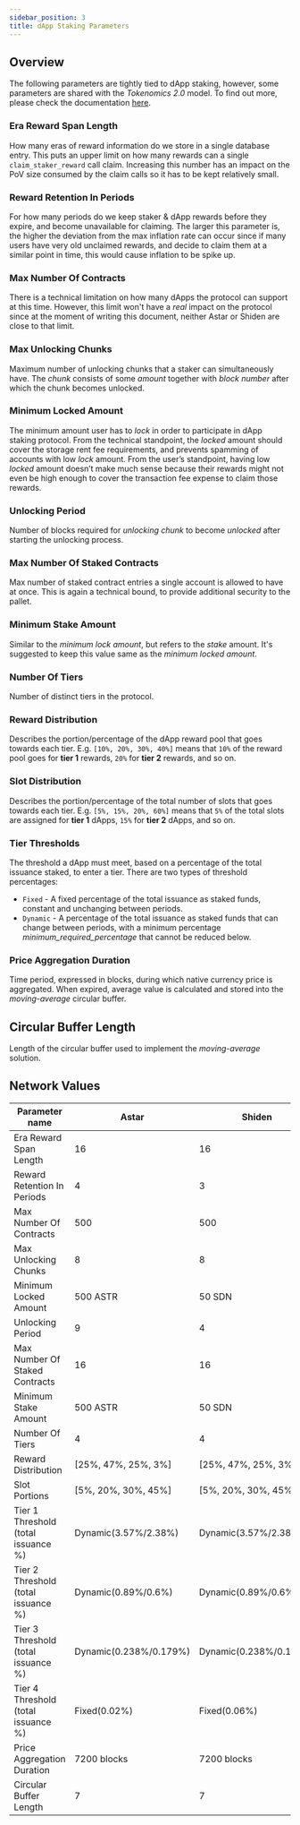 ```yaml
---
sidebar_position: 3
title: dApp Staking Parameters
---
```


## Overview

The following parameters are tightly tied to dApp staking, however, some parameters are shared with the _Tokenomics 2.0_ model.
To find out more, please check the documentation [here](/docs/learn/tokenomics2/Inflation/).

### Era Reward Span Length

How many eras of reward information do we store in a single database entry.
This puts an upper limit on how many rewards can a single `claim_staker_reward` call claim.
Increasing this number has an impact on the PoV size consumed by the claim calls so it has to be kept relatively small.

### Reward Retention In Periods

For how many periods do we keep staker & dApp rewards before they expire, and become unavailable for claiming.
The larger this parameter is, the higher the deviation from the max inflation rate can occur since if many users have very old unclaimed rewards, and decide to claim them at a similar point in time, this would cause inflation to be spike up.

### Max Number Of Contracts

There is a technical limitation on how many dApps the protocol can support at this time.
However, this limit won't have a _real_ impact on the protocol since at the moment of writing this document, neither Astar or Shiden are close to that limit.

### Max Unlocking Chunks

Maximum number of unlocking chunks that a staker can simultaneously have.
The _chunk_ consists of some _amount_ together with _block number_ after which the chunk becomes unlocked.

### Minimum Locked Amount

The minimum amount user has to _lock_ in order to participate in dApp staking protocol.
From the technical standpoint, the _locked_ amount should cover the storage rent fee requirements, and prevents spamming of accounts with low _lock_ amount.
From the user’s standpoint, having low _locked_ amount doesn’t make much sense because their rewards might not even be high enough to cover the transaction fee expense to claim those rewards.

### Unlocking Period

Number of blocks required for _unlocking chunk_ to become _unlocked_ after starting the unlocking process.

### Max Number Of Staked Contracts

Max number of staked contract entries a single account is allowed to have at once.
This is again a technical bound, to provide additional security to the pallet.

### Minimum Stake Amount

Similar to the _minimum lock amount_, but refers to the _stake_ amount.
It's suggested to keep this value same as the _minimum locked amount_.

### Number Of Tiers

Number of distinct tiers in the protocol.

### Reward Distribution

Describes the portion/percentage of the dApp reward pool that goes towards each tier.
E.g. `[10%, 20%, 30%, 40%]` means that `10%` of the reward pool goes for **tier 1** rewards, `20%` for **tier 2** rewards, and so on.

### Slot Distribution

Describes the portion/percentage of the total number of slots that goes towards each tier.
E.g. `[5%, 15%, 20%, 60%]` means that `5%` of the total slots are assigned for **tier 1** dApps, `15%` for **tier 2** dApps, and so on.

### Tier Thresholds

The threshold a dApp must meet, based on a percentage of the total issuance staked, to enter a tier.
There are two types of threshold percentages:

* `Fixed` - A fixed percentage of the total issuance as staked funds, constant and unchanging between periods.
* `Dynamic` - A percentage of the total issuance as staked funds that can change between periods, with a minimum percentage *minimum_required_percentage* that cannot be reduced below.

### Price Aggregation Duration

Time period, expressed in blocks, during which native currency price is aggregated. When expired, average value is calculated and stored into the _moving-average_ circular buffer.

## Circular Buffer Length

Length of the circular buffer used to implement the _moving-average_ solution.

## Network Values

| Parameter name                      | Astar                  | Shiden                 | Shibuya                    |
| ----------------------------------- | ---------------------- | ---------------------- | -------------------------- |
| Era Reward Span Length              | 16                     | 16                     | 16                         |
| Reward Retention In Periods         | 4                      | 3                      | 2                          |
| Max Number Of Contracts             | 500                    | 500                    | 500                        |
| Max Unlocking Chunks                | 8                      | 8                      | 8                          |
| Minimum Locked Amount               | 500 ASTR               | 50 SDN                 | 5 SBY                      |
| Unlocking Period                    | 9                      | 4                      | 4                          |
| Max Number Of Staked Contracts      | 16                     | 16                     | 8                          |
| Minimum Stake Amount                | 500 ASTR               | 50 SDN                 | 5 SBY                      |
| Number Of Tiers                     | 4                      | 4                      | 4                          |
| Reward Distribution                 | [25%, 47%, 25%, 3%]    | [25%, 47%, 25%, 3%]    | [40%, 30%, 20%, 10%]       |
| Slot Portions                       | [5%, 20%, 30%, 45%]    | [5%, 20%, 30%, 45%]    | [10%, 20%, 30%, 40%]       |
| Tier 1 Threshold (total issuance %) | Dynamic(3.57%/2.38%)   | Dynamic(3.57%/2.38%)   | Dynamic(0.0020%/0.0017%)   |
| Tier 2 Threshold (total issuance %) | Dynamic(0.89%/0.6%)    | Dynamic(0.89%/0.6%)    | Dynamic(0.0013%/0.0010%)   |
| Tier 3 Threshold (total issuance %) | Dynamic(0.238%/0.179%) | Dynamic(0.238%/0.179%) | Dynamic(0.00054%/0.00034%) |
| Tier 4 Threshold (total issuance %) | Fixed(0.02%)           | Fixed(0.06%)           | Fixed(0.00014%)            |
| Price Aggregation Duration          | 7200 blocks            | 7200 blocks            | 7200 blocks                |
| Circular Buffer Length              | 7                      | 7                      | 7                          |
